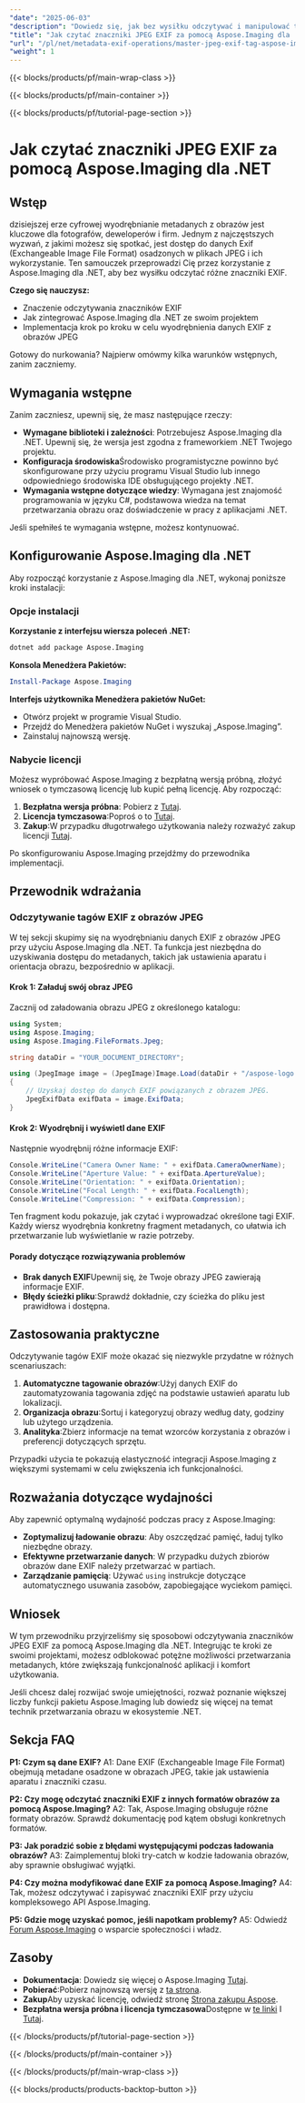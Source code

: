 ```yaml
---
"date": "2025-06-03"
"description": "Dowiedz się, jak bez wysiłku odczytywać i manipulować tagami JPEG EXIF za pomocą Aspose.Imaging dla .NET. Ten przewodnik zawiera instrukcje krok po kroku dla programistów."
"title": "Jak czytać znaczniki JPEG EXIF za pomocą Aspose.Imaging dla .NET"
"url": "/pl/net/metadata-exif-operations/master-jpeg-exif-tag-aspose-imaging-net/"
"weight": 1
---
```


{{< blocks/products/pf/main-wrap-class >}}

{{< blocks/products/pf/main-container >}}

{{< blocks/products/pf/tutorial-page-section >}}
# Jak czytać znaczniki JPEG EXIF za pomocą Aspose.Imaging dla .NET

## Wstęp

dzisiejszej erze cyfrowej wyodrębnianie metadanych z obrazów jest kluczowe dla fotografów, deweloperów i firm. Jednym z najczęstszych wyzwań, z jakimi możesz się spotkać, jest dostęp do danych Exif (Exchangeable Image File Format) osadzonych w plikach JPEG i ich wykorzystanie. Ten samouczek przeprowadzi Cię przez korzystanie z Aspose.Imaging dla .NET, aby bez wysiłku odczytać różne znaczniki EXIF.

**Czego się nauczysz:**
- Znaczenie odczytywania znaczników EXIF
- Jak zintegrować Aspose.Imaging dla .NET ze swoim projektem
- Implementacja krok po kroku w celu wyodrębnienia danych EXIF z obrazów JPEG

Gotowy do nurkowania? Najpierw omówmy kilka warunków wstępnych, zanim zaczniemy.

## Wymagania wstępne

Zanim zaczniesz, upewnij się, że masz następujące rzeczy:

- **Wymagane biblioteki i zależności**: Potrzebujesz Aspose.Imaging dla .NET. Upewnij się, że wersja jest zgodna z frameworkiem .NET Twojego projektu.
- **Konfiguracja środowiska**Środowisko programistyczne powinno być skonfigurowane przy użyciu programu Visual Studio lub innego odpowiedniego środowiska IDE obsługującego projekty .NET.
- **Wymagania wstępne dotyczące wiedzy**: Wymagana jest znajomość programowania w języku C#, podstawowa wiedza na temat przetwarzania obrazu oraz doświadczenie w pracy z aplikacjami .NET.

Jeśli spełniłeś te wymagania wstępne, możesz kontynuować.

## Konfigurowanie Aspose.Imaging dla .NET

Aby rozpocząć korzystanie z Aspose.Imaging dla .NET, wykonaj poniższe kroki instalacji:

### Opcje instalacji

**Korzystanie z interfejsu wiersza poleceń .NET:**

```bash
dotnet add package Aspose.Imaging
```

**Konsola Menedżera Pakietów:**

```powershell
Install-Package Aspose.Imaging
```

**Interfejs użytkownika Menedżera pakietów NuGet:**
- Otwórz projekt w programie Visual Studio.
- Przejdź do Menedżera pakietów NuGet i wyszukaj „Aspose.Imaging”.
- Zainstaluj najnowszą wersję.

### Nabycie licencji

Możesz wypróbować Aspose.Imaging z bezpłatną wersją próbną, złożyć wniosek o tymczasową licencję lub kupić pełną licencję. Aby rozpocząć:

1. **Bezpłatna wersja próbna**: Pobierz z [Tutaj](https://releases.aspose.com/imaging/net/).
2. **Licencja tymczasowa**:Poproś o to [Tutaj](https://purchase.aspose.com/temporary-license/).
3. **Zakup**:W przypadku długotrwałego użytkowania należy rozważyć zakup licencji [Tutaj](https://purchase.aspose.com/buy).

Po skonfigurowaniu Aspose.Imaging przejdźmy do przewodnika implementacji.

## Przewodnik wdrażania

### Odczytywanie tagów EXIF z obrazów JPEG

W tej sekcji skupimy się na wyodrębnianiu danych EXIF z obrazów JPEG przy użyciu Aspose.Imaging dla .NET. Ta funkcja jest niezbędna do uzyskiwania dostępu do metadanych, takich jak ustawienia aparatu i orientacja obrazu, bezpośrednio w aplikacji.

#### Krok 1: Załaduj swój obraz JPEG

Zacznij od załadowania obrazu JPEG z określonego katalogu:

```csharp
using System;
using Aspose.Imaging;
using Aspose.Imaging.FileFormats.Jpeg;

string dataDir = "YOUR_DOCUMENT_DIRECTORY"; 

using (JpegImage image = (JpegImage)Image.Load(dataDir + "/aspose-logo.jpg"))
{
    // Uzyskaj dostęp do danych EXIF powiązanych z obrazem JPEG.
    JpegExifData exifData = image.ExifData;
}
```

#### Krok 2: Wyodrębnij i wyświetl dane EXIF

Następnie wyodrębnij różne informacje EXIF:

```csharp
Console.WriteLine("Camera Owner Name: " + exifData.CameraOwnerName);
Console.WriteLine("Aperture Value: " + exifData.ApertureValue);
Console.WriteLine("Orientation: " + exifData.Orientation);
Console.WriteLine("Focal Length: " + exifData.FocalLength);
Console.WriteLine("Compression: " + exifData.Compression);
```

Ten fragment kodu pokazuje, jak czytać i wyprowadzać określone tagi EXIF. Każdy wiersz wyodrębnia konkretny fragment metadanych, co ułatwia ich przetwarzanie lub wyświetlanie w razie potrzeby.

#### Porady dotyczące rozwiązywania problemów

- **Brak danych EXIF**Upewnij się, że Twoje obrazy JPEG zawierają informacje EXIF.
- **Błędy ścieżki pliku**:Sprawdź dokładnie, czy ścieżka do pliku jest prawidłowa i dostępna.

## Zastosowania praktyczne

Odczytywanie tagów EXIF może okazać się niezwykle przydatne w różnych scenariuszach:

1. **Automatyczne tagowanie obrazów**:Użyj danych EXIF do zautomatyzowania tagowania zdjęć na podstawie ustawień aparatu lub lokalizacji.
2. **Organizacja obrazu**:Sortuj i kategoryzuj obrazy według daty, godziny lub użytego urządzenia.
3. **Analityka**:Zbierz informacje na temat wzorców korzystania z obrazów i preferencji dotyczących sprzętu.

Przypadki użycia te pokazują elastyczność integracji Aspose.Imaging z większymi systemami w celu zwiększenia ich funkcjonalności.

## Rozważania dotyczące wydajności

Aby zapewnić optymalną wydajność podczas pracy z Aspose.Imaging:

- **Zoptymalizuj ładowanie obrazu**: Aby oszczędzać pamięć, ładuj tylko niezbędne obrazy.
- **Efektywne przetwarzanie danych**: W przypadku dużych zbiorów obrazów dane EXIF należy przetwarzać w partiach.
- **Zarządzanie pamięcią**: Używać `using` instrukcje dotyczące automatycznego usuwania zasobów, zapobiegające wyciekom pamięci.

## Wniosek

W tym przewodniku przyjrzeliśmy się sposobowi odczytywania znaczników JPEG EXIF za pomocą Aspose.Imaging dla .NET. Integrując te kroki ze swoimi projektami, możesz odblokować potężne możliwości przetwarzania metadanych, które zwiększają funkcjonalność aplikacji i komfort użytkowania.

Jeśli chcesz dalej rozwijać swoje umiejętności, rozważ poznanie większej liczby funkcji pakietu Aspose.Imaging lub dowiedz się więcej na temat technik przetwarzania obrazu w ekosystemie .NET.

## Sekcja FAQ

**P1: Czym są dane EXIF?**
A1: Dane EXIF (Exchangeable Image File Format) obejmują metadane osadzone w obrazach JPEG, takie jak ustawienia aparatu i znaczniki czasu.

**P2: Czy mogę odczytać znaczniki EXIF z innych formatów obrazów za pomocą Aspose.Imaging?**
A2: Tak, Aspose.Imaging obsługuje różne formaty obrazów. Sprawdź dokumentację pod kątem obsługi konkretnych formatów.

**P3: Jak poradzić sobie z błędami występującymi podczas ładowania obrazów?**
A3: Zaimplementuj bloki try-catch w kodzie ładowania obrazów, aby sprawnie obsługiwać wyjątki.

**P4: Czy można modyfikować dane EXIF za pomocą Aspose.Imaging?**
A4: Tak, możesz odczytywać i zapisywać znaczniki EXIF przy użyciu kompleksowego API Aspose.Imaging.

**P5: Gdzie mogę uzyskać pomoc, jeśli napotkam problemy?**
A5: Odwiedź [Forum Aspose.Imaging](https://forum.aspose.com/c/imaging/10) o wsparcie społeczności i władz.

## Zasoby

- **Dokumentacja**: Dowiedz się więcej o Aspose.Imaging [Tutaj](https://reference.aspose.com/imaging/net/).
- **Pobierać**:Pobierz najnowszą wersję z [ta strona](https://releases.aspose.com/imaging/net/).
- **Zakup**Aby uzyskać licencję, odwiedź stronę [Strona zakupu Aspose](https://purchase.aspose.com/buy).
- **Bezpłatna wersja próbna i licencja tymczasowa**Dostępne w [te linki](https://releases.aspose.com/imaging/net/) I [Tutaj](https://purchase.aspose.com/temporary-license/).

{{< /blocks/products/pf/tutorial-page-section >}}

{{< /blocks/products/pf/main-container >}}

{{< /blocks/products/pf/main-wrap-class >}}

{{< blocks/products/products-backtop-button >}}